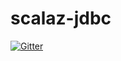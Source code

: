 # scalaz-jdbc

[![Gitter](https://badges.gitter.im/scalaz/scalaz-jdbc.svg)](https://gitter.im/scalaz/scalaz-jdbc?utm_source=badge&utm_medium=badge&utm_campaign=pr-badge&utm_content=badge)